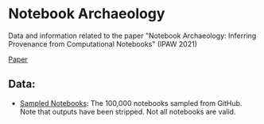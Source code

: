 # Notebook Archaeology

Data and information related to the paper "Notebook Archaeology: Inferring Provenance from Computational Notebooks" (IPAW 2021) 

[Paper](https://doi.org/10.1007/978-3-030-80960-7_7)

## Data:
* [Sampled Notebooks](https://zenodo.org/record/5113914#.YPWi8i1h1yo): The 100,000 notebooks sampled from GitHub. Note that outputs have been stripped. Not all notebooks are valid.
